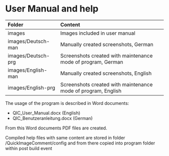 User Manual and help
====================

Folder | Content  
:--- | :---  
images | Images included in user manual
images/Deutsch-man | Manually created screenshots, German
images/Deutsch-prg | Screenshots created with maintenance mode of program, German
images/English-man | Manually created screenshots, English
images/English-prg | Screenshots created with maintenance mode of program, English

The usage of the program is described in Word documents:
* QIC_User_Manual.docx (English)
* QIC_Benutzeranleitung.docx (German)

From this Word documents PDF files are created.

Compiled help files with same content are stored in folder 
/QuickImageComment/config 
and from there copied into program folder within post build event

